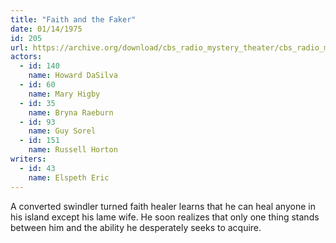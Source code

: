 ```yaml
---
title: "Faith and the Faker"
date: 01/14/1975
id: 205
url: https://archive.org/download/cbs_radio_mystery_theater/cbs_radio_mystery_theater-0201-0250.zip/cbs_radio_mystery_theater-0201-0250%2Fcbsrmt_0205_faith_and_the_faker.mp3
actors:  
  - id: 140
    name: Howard DaSilva  
  - id: 60
    name: Mary Higby  
  - id: 35
    name: Bryna Raeburn  
  - id: 93
    name: Guy Sorel  
  - id: 151
    name: Russell Horton
writers:  
  - id: 43
    name: Elspeth Eric
---
```

A converted swindler turned faith healer learns that he can heal anyone in his island except his lame wife. He soon realizes that only one thing stands between him and the ability he desperately seeks to acquire.